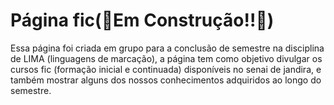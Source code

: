 <h1>Página fic(🚧Em Construção!!🚧)</h1>
<p>Essa página foi criada em grupo para a conclusão de semestre na disciplina de LIMA (linguagens de marcação), a página tem como objetivo divulgar os cursos fic
(formação inicial e continuada) disponíveis no senai de jandira, e também mostrar alguns dos nossos conhecimentos adquiridos ao longo do semestre.</p>
